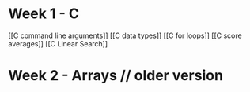 
# Week 1 - C

[[C command line arguments]] 
[[C data types]] 
[[C for loops]]
[[C score averages]]
[[C Linear Search]]

# Week 2 - Arrays // older version

